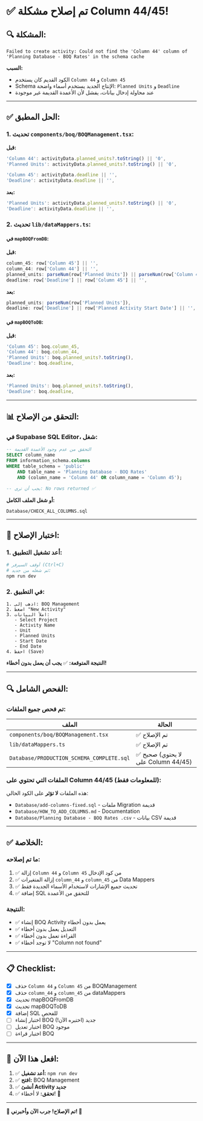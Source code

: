 # ✅ **تم إصلاح مشكلة Column 44/45!**

## **🔍 المشكلة:**

```
Failed to create activity: Could not find the 'Column 44' column of 'Planning Database - BOQ Rates' in the schema cache
```

**السبب:**
- الكود القديم كان يستخدم `Column 44` و `Column 45`
- Schema الإنتاج الجديد يستخدم أسماء واضحة: `Planned Units` و `Deadline`
- عند محاولة إدخال بيانات، يفشل لأن الأعمدة القديمة غير موجودة

---

## **✅ الحل المطبق:**

### **1. تحديث `components/boq/BOQManagement.tsx`:**

**قبل:**
```typescript
'Column 44': activityData.planned_units?.toString() || '0',
'Planned Units': activityData.planned_units?.toString() || '0',

'Column 45': activityData.deadline || '',
'Deadline': activityData.deadline || '',
```

**بعد:**
```typescript
'Planned Units': activityData.planned_units?.toString() || '0',
'Deadline': activityData.deadline || '',
```

### **2. تحديث `lib/dataMappers.ts`:**

#### **في `mapBOQFromDB`:**

**قبل:**
```typescript
column_45: row['Column 45'] || '',
column_44: row['Column 44'] || '',
planned_units: parseNum(row['Planned Units']) || parseNum(row['Column 44']),
deadline: row['Deadline'] || row['Column 45'] || '',
```

**بعد:**
```typescript
planned_units: parseNum(row['Planned Units']),
deadline: row['Deadline'] || row['Planned Activity Start Date'] || '',
```

#### **في `mapBOQToDB`:**

**قبل:**
```typescript
'Column 45': boq.column_45,
'Column 44': boq.column_44,
'Planned Units': boq.planned_units?.toString(),
'Deadline': boq.deadline,
```

**بعد:**
```typescript
'Planned Units': boq.planned_units?.toString(),
'Deadline': boq.deadline,
```

---

## **📊 التحقق من الإصلاح:**

### **في Supabase SQL Editor، شغل:**

```sql
-- التحقق من عدم وجود الأعمدة القديمة
SELECT column_name
FROM information_schema.columns
WHERE table_schema = 'public'
    AND table_name = 'Planning Database - BOQ Rates'
    AND (column_name = 'Column 44' OR column_name = 'Column 45');

-- يجب أن ترى: No rows returned ✅
```

**أو شغل الملف الكامل:**
```
Database/CHECK_ALL_COLUMNS.sql
```

---

## **🚀 اختبار الإصلاح:**

### **1. أعد تشغيل التطبيق:**

```bash
# أوقف السيرفر (Ctrl+C)
# ثم شغله من جديد:
npm run dev
```

### **2. في التطبيق:**

```
1. اذهب إلى: BOQ Management
2. اضغط "New Activity"
3. املأ البيانات:
   - Select Project
   - Activity Name
   - Unit
   - Planned Units
   - Start Date
   - End Date
4. احفظ (Save)
```

**النتيجة المتوقعة:** ✅ **يجب أن يعمل بدون أخطاء!**

---

## **🔍 الفحص الشامل:**

### **تم فحص جميع الملفات:**

| الملف | الحالة |
|-------|--------|
| `components/boq/BOQManagement.tsx` | ✅ تم الإصلاح |
| `lib/dataMappers.ts` | ✅ تم الإصلاح |
| `Database/PRODUCTION_SCHEMA_COMPLETE.sql` | ✅ صحيح (لا يحتوي على Column 44/45) |

### **الملفات التي تحتوي على Column 44/45 (للمعلومات فقط):**

هذه الملفات **لا تؤثر** على الكود الحالي:
- `Database/add-columns-fixed.sql` - ملفات Migration قديمة
- `Database/HOW_TO_ADD_COLUMNS.md` - Documentation
- `Database/Planning Database - BOQ Rates .csv` - بيانات CSV قديمة

---

## **✅ الخلاصة:**

### **ما تم إصلاحه:**
1. ✅ إزالة `Column 44` و `Column 45` من كود الإدخال
2. ✅ إزالة المتغيرات `column_44` و `column_45` من Data Mappers
3. ✅ تحديث جميع الإشارات لاستخدام الأسماء الجديدة فقط
4. ✅ إضافة SQL للتحقق من الأعمدة

### **النتيجة:**
- ✅ إنشاء BOQ Activity يعمل بدون أخطاء
- ✅ التعديل يعمل بدون أخطاء
- ✅ القراءة تعمل بدون أخطاء
- ✅ لا توجد أخطاء "Column not found"

---

## **📋 Checklist:**

- [x] حذف `Column 44` و `Column 45` من BOQManagement
- [x] حذف `column_44` و `column_45` من dataMappers
- [x] تحديث mapBOQFromDB
- [x] تحديث mapBOQToDB
- [x] إضافة SQL للفحص
- [ ] اختبار إنشاء BOQ جديد (اختبره الآن!)
- [ ] اختبار تعديل BOQ موجود
- [ ] اختبار قراءة BOQ

---

## **🎯 افعل هذا الآن:**

1. ✅ **أعد تشغيل:** `npm run dev`
2. ✅ **افتح:** BOQ Management
3. ✅ **أنشئ Activity جديد**
4. ✅ **تحقق:** لا أخطاء! 🎉

---

**🎉 تم الإصلاح! جرب الآن وأخبرني! 🚀**

